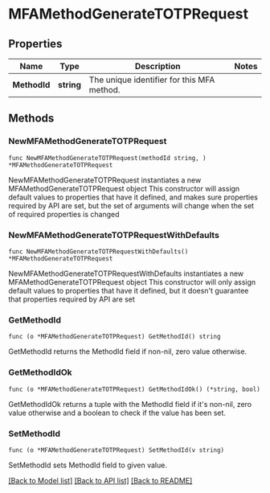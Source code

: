 # MFAMethodGenerateTOTPRequest


## Properties

Name | Type | Description | Notes
------------ | ------------- | ------------- | -------------
**MethodId** | **string** | The unique identifier for this MFA method. | 



## Methods


### NewMFAMethodGenerateTOTPRequest

`func NewMFAMethodGenerateTOTPRequest(methodId string, ) *MFAMethodGenerateTOTPRequest`

NewMFAMethodGenerateTOTPRequest instantiates a new MFAMethodGenerateTOTPRequest object
This constructor will assign default values to properties that have it defined,
and makes sure properties required by API are set, but the set of arguments
will change when the set of required properties is changed

### NewMFAMethodGenerateTOTPRequestWithDefaults

`func NewMFAMethodGenerateTOTPRequestWithDefaults() *MFAMethodGenerateTOTPRequest`

NewMFAMethodGenerateTOTPRequestWithDefaults instantiates a new MFAMethodGenerateTOTPRequest object
This constructor will only assign default values to properties that have it defined,
but it doesn't guarantee that properties required by API are set


### GetMethodId

`func (o *MFAMethodGenerateTOTPRequest) GetMethodId() string`

GetMethodId returns the MethodId field if non-nil, zero value otherwise.

### GetMethodIdOk

`func (o *MFAMethodGenerateTOTPRequest) GetMethodIdOk() (*string, bool)`

GetMethodIdOk returns a tuple with the MethodId field if it's non-nil, zero value otherwise
and a boolean to check if the value has been set.

### SetMethodId

`func (o *MFAMethodGenerateTOTPRequest) SetMethodId(v string)`

SetMethodId sets MethodId field to given value.










[[Back to Model list]](../README.md#documentation-for-models) [[Back to API list]](../README.md#documentation-for-api-endpoints) [[Back to README]](../README.md)


